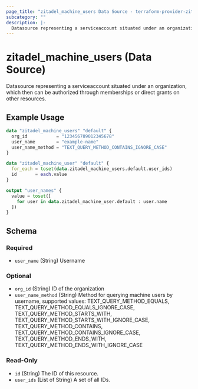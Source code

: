 ```yaml
---
page_title: "zitadel_machine_users Data Source - terraform-provider-zitadel"
subcategory: ""
description: |-
  Datasource representing a serviceaccount situated under an organization, which then can be authorized through memberships or direct grants on other resources.
---
```


# zitadel_machine_users (Data Source)

Datasource representing a serviceaccount situated under an organization, which then can be authorized through memberships or direct grants on other resources.

## Example Usage

```terraform
data "zitadel_machine_users" "default" {
  org_id           = "123456789012345678"
  user_name        = "example-name"
  user_name_method = "TEXT_QUERY_METHOD_CONTAINS_IGNORE_CASE"
}

data "zitadel_machine_user" "default" {
  for_each = toset(data.zitadel_machine_users.default.user_ids)
  id       = each.value
}

output "user_names" {
  value = toset([
    for user in data.zitadel_machine_user.default : user.name
  ])
}
```

<!-- schema generated by tfplugindocs -->
## Schema

### Required

- `user_name` (String) Username

### Optional

- `org_id` (String) ID of the organization
- `user_name_method` (String) Method for querying machine users by username, supported values: TEXT_QUERY_METHOD_EQUALS, TEXT_QUERY_METHOD_EQUALS_IGNORE_CASE, TEXT_QUERY_METHOD_STARTS_WITH, TEXT_QUERY_METHOD_STARTS_WITH_IGNORE_CASE, TEXT_QUERY_METHOD_CONTAINS, TEXT_QUERY_METHOD_CONTAINS_IGNORE_CASE, TEXT_QUERY_METHOD_ENDS_WITH, TEXT_QUERY_METHOD_ENDS_WITH_IGNORE_CASE

### Read-Only

- `id` (String) The ID of this resource.
- `user_ids` (List of String) A set of all IDs.
